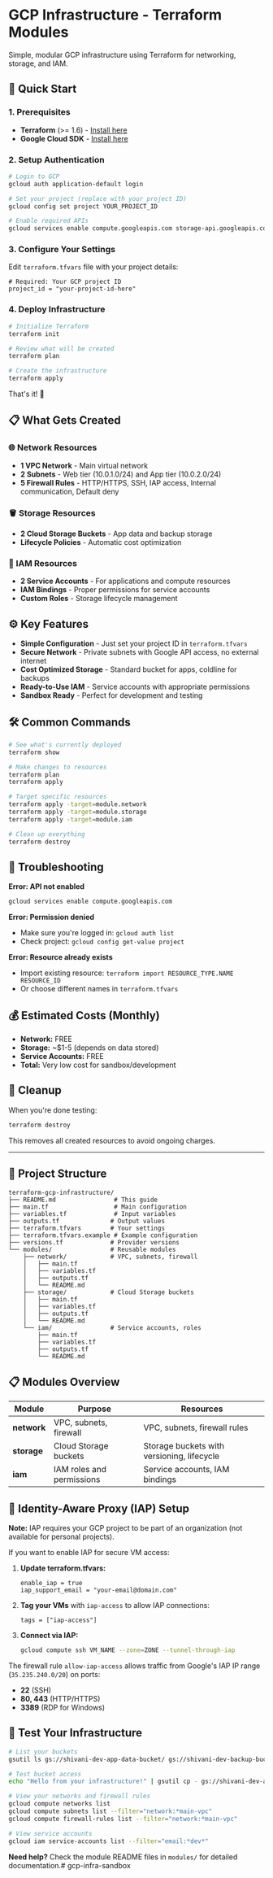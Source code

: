 # GCP Infrastructure - Terraform Modules

Simple, modular GCP infrastructure using Terraform for networking, storage, and IAM.

## 🚀 Quick Start

### 1. Prerequisites
- **Terraform** (>= 1.6) - [Install here](https://terraform.io/downloads)
- **Google Cloud SDK** - [Install here](https://cloud.google.com/sdk/docs/install)

### 2. Setup Authentication
```bash
# Login to GCP
gcloud auth application-default login

# Set your project (replace with your project ID)
gcloud config set project YOUR_PROJECT_ID

# Enable required APIs
gcloud services enable compute.googleapis.com storage-api.googleapis.com iam.googleapis.com cloudresourcemanager.googleapis.com
```

### 3. Configure Your Settings
Edit `terraform.tfvars` file with your project details:

```hcl
# Required: Your GCP project ID
project_id = "your-project-id-here"
```

### 4. Deploy Infrastructure
```bash
# Initialize Terraform
terraform init

# Review what will be created
terraform plan

# Create the infrastructure
terraform apply
```

That's it! 🎉

## 📋 What Gets Created

### 🌐 Network Resources
- **1 VPC Network** - Main virtual network
- **2 Subnets** - Web tier (10.0.1.0/24) and App tier (10.0.2.0/24)
- **5 Firewall Rules** - HTTP/HTTPS, SSH, IAP access, Internal communication, Default deny

### 🪣 Storage Resources  
- **2 Cloud Storage Buckets** - App data and backup storage
- **Lifecycle Policies** - Automatic cost optimization

### 🔐 IAM Resources
- **2 Service Accounts** - For applications and compute resources
- **IAM Bindings** - Proper permissions for service accounts
- **Custom Roles** - Storage lifecycle management

## ⚙️ Key Features

- **Simple Configuration** - Just set your project ID in `terraform.tfvars`
- **Secure Network** - Private subnets with Google API access, no external internet
- **Cost Optimized Storage** - Standard bucket for apps, coldline for backups
- **Ready-to-Use IAM** - Service accounts with appropriate permissions
- **Sandbox Ready** - Perfect for development and testing

## 🛠️ Common Commands

```bash
# See what's currently deployed
terraform show

# Make changes to resources  
terraform plan
terraform apply

# Target specific resources
terraform apply -target=module.network
terraform apply -target=module.storage
terraform apply -target=module.iam

# Clean up everything
terraform destroy
```

## 🔧 Troubleshooting

**Error: API not enabled**
```bash
gcloud services enable compute.googleapis.com
```

**Error: Permission denied**
- Make sure you're logged in: `gcloud auth list`
- Check project: `gcloud config get-value project`

**Error: Resource already exists**
- Import existing resource: `terraform import RESOURCE_TYPE.NAME RESOURCE_ID`
- Or choose different names in `terraform.tfvars`

## 💰 Estimated Costs (Monthly)

- **Network:** FREE
- **Storage:** ~$1-5 (depends on data stored)
- **Service Accounts:** FREE
- **Total:** Very low cost for sandbox/development

## 🧹 Cleanup

When you're done testing:
```bash
terraform destroy
```

This removes all created resources to avoid ongoing charges.

---

## 📁 Project Structure

```
terraform-gcp-infrastructure/
├── README.md                # This guide
├── main.tf                  # Main configuration
├── variables.tf             # Input variables  
├── outputs.tf              # Output values
├── terraform.tfvars        # Your settings
├── terraform.tfvars.example # Example configuration
├── versions.tf             # Provider versions
└── modules/                # Reusable modules
    ├── network/            # VPC, subnets, firewall
    │   ├── main.tf
    │   ├── variables.tf
    │   ├── outputs.tf
    │   └── README.md
    ├── storage/            # Cloud Storage buckets
    │   ├── main.tf
    │   ├── variables.tf
    │   ├── outputs.tf
    │   └── README.md
    └── iam/                # Service accounts, roles
        ├── main.tf
        ├── variables.tf
        ├── outputs.tf
        └── README.md
```

## 📋 Modules Overview

| Module | Purpose | Resources |
|--------|---------|-----------|
| **network** | VPC, subnets, firewall | VPC, subnets, firewall rules |
| **storage** | Cloud Storage buckets | Storage buckets with versioning, lifecycle |
| **iam** | IAM roles and permissions | Service accounts, IAM bindings |

## 🔐 Identity-Aware Proxy (IAP) Setup

**Note:** IAP requires your GCP project to be part of an organization (not available for personal projects).

If you want to enable IAP for secure VM access:

1. **Update terraform.tfvars:**
   ```hcl
   enable_iap = true
   iap_support_email = "your-email@domain.com"
   ```

2. **Tag your VMs** with `iap-access` to allow IAP connections:
   ```hcl
   tags = ["iap-access"]
   ```

3. **Connect via IAP:**
   ```bash
   gcloud compute ssh VM_NAME --zone=ZONE --tunnel-through-iap
   ```

The firewall rule `allow-iap-access` allows traffic from Google's IAP IP range (`35.235.240.0/20`) on ports:
- **22** (SSH)
- **80, 443** (HTTP/HTTPS) 
- **3389** (RDP for Windows)

## 🚀 Test Your Infrastructure

```bash
# List your buckets
gsutil ls gs://shivani-dev-app-data-bucket/ gs://shivani-dev-backup-bucket/

# Test bucket access
echo "Hello from your infrastructure!" | gsutil cp - gs://shivani-dev-app-data-bucket/test.txt

# View your networks and firewall rules
gcloud compute networks list
gcloud compute subnets list --filter="network:*main-vpc"
gcloud compute firewall-rules list --filter="network:*main-vpc"

# View service accounts
gcloud iam service-accounts list --filter="email:*dev*"
```

**Need help?** Check the module README files in `modules/` for detailed documentation.# gcp-infra-sandbox
